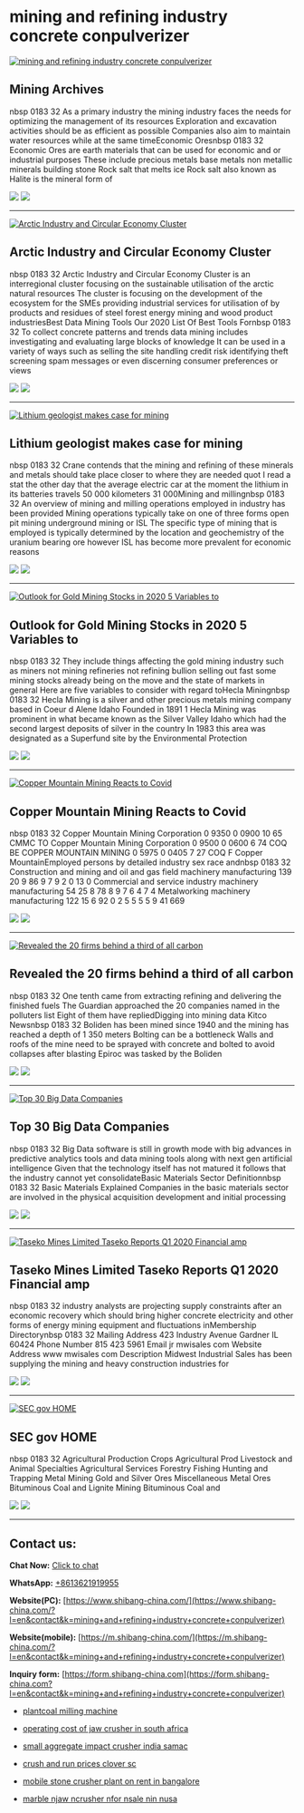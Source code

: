 # mining and refining industry concrete conpulverizer

<a href="https://swt.shibang-china.com/?l=en&img&k=mining+and+refining+industry+concrete+conpulverizer" target="_blank">![mining and refining industry concrete conpulverizer](http://static.shibang-china.com/all-800x300/721.jpg)</a>

## Mining Archives
nbsp 0183 32 As a primary industry the mining industry faces the needs for optimizing the management of its resources Exploration and excavation activities should be as efficient as possible Companies also aim to maintain water resources while at the same timeEconomic Oresnbsp 0183 32 Economic Ores are earth materials that can be used for economic and or industrial purposes These include precious metals base metals non metallic minerals building stone Rock salt that melts ice Rock salt also known as Halite is the mineral form of


<a href="https://whatsapp.shibangsoft.com/WhatsApp.php" target="_blank" title="WhatsApp">![](http://static.shibang-china.com/icon/whatsapp.png)</a> <a href="https://swt.shibang-china.com/?l=en&icon&k=mining+and+refining+industry+concrete+conpulverizer" target="_blank">![](http://static.shibang-china.com/icon/chat-en.png)</a>

---

<a href="https://swt.shibang-china.com/?l=en&img&k=mining+and+refining+industry+concrete+conpulverizer" target="_blank">![Arctic Industry and Circular Economy Cluster](http://static.shibang-china.com/all-800x300/978.jpg)</a>

## Arctic Industry and Circular Economy Cluster
nbsp 0183 32 Arctic Industry and Circular Economy Cluster is an interregional cluster focusing on the sustainable utilisation of the arctic natural resources The cluster is focusing on the development of the ecosystem for the SMEs providing industrial services for utilisation of by products and residues of steel forest energy mining and wood product industriesBest Data Mining Tools Our 2020 List Of Best Tools Fornbsp 0183 32 To collect concrete patterns and trends data mining includes investigating and evaluating large blocks of knowledge It can be used in a variety of ways such as selling the site handling credit risk identifying theft screening spam messages or even discerning consumer preferences or views


<a href="https://whatsapp.shibangsoft.com/WhatsApp.php" target="_blank" title="WhatsApp">![](http://static.shibang-china.com/icon/whatsapp.png)</a> <a href="https://swt.shibang-china.com/?l=en&icon&k=mining+and+refining+industry+concrete+conpulverizer" target="_blank">![](http://static.shibang-china.com/icon/chat-en.png)</a>

---

<a href="https://swt.shibang-china.com/?l=en&img&k=mining+and+refining+industry+concrete+conpulverizer" target="_blank">![Lithium geologist makes case for mining](http://static.shibang-china.com/all-800x300/755.jpg)</a>

## Lithium geologist makes case for mining
nbsp 0183 32 Crane contends that the mining and refining of these minerals and metals should take place closer to where they are needed quot I read a stat the other day that the average electric car at the moment the lithium in its batteries travels 50 000 kilometers 31 000Mining and millingnbsp 0183 32 An overview of mining and milling operations employed in industry has been provided Mining operations typically take on one of three forms open pit mining underground mining or ISL The specific type of mining that is employed is typically determined by the location and geochemistry of the uranium bearing ore however ISL has become more prevalent for economic reasons


<a href="https://whatsapp.shibangsoft.com/WhatsApp.php" target="_blank" title="WhatsApp">![](http://static.shibang-china.com/icon/whatsapp.png)</a> <a href="https://swt.shibang-china.com/?l=en&icon&k=mining+and+refining+industry+concrete+conpulverizer" target="_blank">![](http://static.shibang-china.com/icon/chat-en.png)</a>

---

<a href="https://swt.shibang-china.com/?l=en&img&k=mining+and+refining+industry+concrete+conpulverizer" target="_blank">![Outlook for Gold Mining Stocks in 2020 5 Variables to](http://static.shibang-china.com/all-800x300/660.jpg)</a>

## Outlook for Gold Mining Stocks in 2020 5 Variables to
nbsp 0183 32 They include things affecting the gold mining industry such as miners not mining refineries not refining bullion selling out fast some mining stocks already being on the move and the state of markets in general Here are five variables to consider with regard toHecla Miningnbsp 0183 32 Hecla Mining is a silver and other precious metals mining company based in Coeur d Alene Idaho Founded in 1891 1 Hecla Mining was prominent in what became known as the Silver Valley Idaho which had the second largest deposits of silver in the country In 1983 this area was designated as a Superfund site by the Environmental Protection


<a href="https://whatsapp.shibangsoft.com/WhatsApp.php" target="_blank" title="WhatsApp">![](http://static.shibang-china.com/icon/whatsapp.png)</a> <a href="https://swt.shibang-china.com/?l=en&icon&k=mining+and+refining+industry+concrete+conpulverizer" target="_blank">![](http://static.shibang-china.com/icon/chat-en.png)</a>

---

<a href="https://swt.shibang-china.com/?l=en&img&k=mining+and+refining+industry+concrete+conpulverizer" target="_blank">![Copper Mountain Mining Reacts to Covid](http://static.shibang-china.com/all-800x300/1175.jpg)</a>

## Copper Mountain Mining Reacts to Covid
nbsp 0183 32 Copper Mountain Mining Corporation 0 9350 0 0900 10 65 CMMC TO Copper Mountain Mining Corporation 0 9500 0 0600 6 74 COQ BE COPPER MOUNTAIN MINING 0 5975 0 0405 7 27 COQ F Copper MountainEmployed persons by detailed industry sex race andnbsp 0183 32 Construction and mining and oil and gas field machinery manufacturing 139 20 9 86 9 7 9 2 0 13 0 Commercial and service industry machinery manufacturing 54 25 8 78 8 9 7 6 4 7 4 Metalworking machinery manufacturing 122 15 6 92 0 2 5 5 5 5 9 41 669


<a href="https://whatsapp.shibangsoft.com/WhatsApp.php" target="_blank" title="WhatsApp">![](http://static.shibang-china.com/icon/whatsapp.png)</a> <a href="https://swt.shibang-china.com/?l=en&icon&k=mining+and+refining+industry+concrete+conpulverizer" target="_blank">![](http://static.shibang-china.com/icon/chat-en.png)</a>

---

<a href="https://swt.shibang-china.com/?l=en&img&k=mining+and+refining+industry+concrete+conpulverizer" target="_blank">![Revealed the 20 firms behind a third of all carbon](http://static.shibang-china.com/all-800x300/491.jpg)</a>

## Revealed the 20 firms behind a third of all carbon
nbsp 0183 32 One tenth came from extracting refining and delivering the finished fuels The Guardian approached the 20 companies named in the polluters list Eight of them have repliedDigging into mining data Kitco Newsnbsp 0183 32 Boliden has been mined since 1940 and the mining has reached a depth of 1 350 meters Bolting can be a bottleneck Walls and roofs of the mine need to be sprayed with concrete and bolted to avoid collapses after blasting Epiroc was tasked by the Boliden


<a href="https://whatsapp.shibangsoft.com/WhatsApp.php" target="_blank" title="WhatsApp">![](http://static.shibang-china.com/icon/whatsapp.png)</a> <a href="https://swt.shibang-china.com/?l=en&icon&k=mining+and+refining+industry+concrete+conpulverizer" target="_blank">![](http://static.shibang-china.com/icon/chat-en.png)</a>

---

<a href="https://swt.shibang-china.com/?l=en&img&k=mining+and+refining+industry+concrete+conpulverizer" target="_blank">![Top 30 Big Data Companies](http://static.shibang-china.com/all-800x300/723.jpg)</a>

## Top 30 Big Data Companies
nbsp 0183 32 Big Data software is still in growth mode with big advances in predictive analytics tools and data mining tools along with next gen artificial intelligence Given that the technology itself has not matured it follows that the industry cannot yet consolidateBasic Materials Sector Definitionnbsp 0183 32 Basic Materials Explained Companies in the basic materials sector are involved in the physical acquisition development and initial processing


<a href="https://whatsapp.shibangsoft.com/WhatsApp.php" target="_blank" title="WhatsApp">![](http://static.shibang-china.com/icon/whatsapp.png)</a> <a href="https://swt.shibang-china.com/?l=en&icon&k=mining+and+refining+industry+concrete+conpulverizer" target="_blank">![](http://static.shibang-china.com/icon/chat-en.png)</a>

---

<a href="https://swt.shibang-china.com/?l=en&img&k=mining+and+refining+industry+concrete+conpulverizer" target="_blank">![Taseko Mines Limited Taseko Reports Q1 2020 Financial amp](http://static.shibang-china.com/all-800x300/366.jpg)</a>

## Taseko Mines Limited Taseko Reports Q1 2020 Financial amp
nbsp 0183 32 industry analysts are projecting supply constraints after an economic recovery which should bring higher concrete electricity and other forms of energy mining equipment and fluctuations inMembership Directorynbsp 0183 32 Mailing Address 423 Industry Avenue Gardner IL 60424 Phone Number 815 423 5961 Email jr mwisales com Website Address www mwisales com Description Midwest Industrial Sales has been supplying the mining and heavy construction industries for


<a href="https://whatsapp.shibangsoft.com/WhatsApp.php" target="_blank" title="WhatsApp">![](http://static.shibang-china.com/icon/whatsapp.png)</a> <a href="https://swt.shibang-china.com/?l=en&icon&k=mining+and+refining+industry+concrete+conpulverizer" target="_blank">![](http://static.shibang-china.com/icon/chat-en.png)</a>

---

<a href="https://swt.shibang-china.com/?l=en&img&k=mining+and+refining+industry+concrete+conpulverizer" target="_blank">![SEC gov HOME](http://static.shibang-china.com/all-800x300/669.jpg)</a>

## SEC gov HOME
nbsp 0183 32 Agricultural Production Crops Agricultural Prod Livestock and Animal Specialties Agricultural Services Forestry Fishing Hunting and Trapping Metal Mining Gold and Silver Ores Miscellaneous Metal Ores Bituminous Coal and Lignite Mining Bituminous Coal and

<a href="https://whatsapp.shibangsoft.com/WhatsApp.php" target="_blank" title="WhatsApp">![](http://static.shibang-china.com/icon/whatsapp.png)</a> <a href="https://swt.shibang-china.com/?l=en&icon&k=mining+and+refining+industry+concrete+conpulverizer" target="_blank">![](http://static.shibang-china.com/icon/chat-en.png)</a>

---
## Contact us:

**Chat Now:** [Click to chat](https://swt.shibang-china.com?l=en&contact&k=mining+and+refining+industry+concrete+conpulverizer)

**WhatsApp:**  [+8613621919955](https://whatsapp.shibangsoft.com/WhatsApp.php)

**Website(PC):** [https://www.shibang-china.com/](https://www.shibang-china.com/?l=en&contact&k=mining+and+refining+industry+concrete+conpulverizer)

**Website(mobile):** [https://m.shibang-china.com/](https://m.shibang-china.com/?l=en&contact&k=mining+and+refining+industry+concrete+conpulverizer)

**Inquiry form:** [https://form.shibang-china.com](https://form.shibang-china.com?l=en&contact&k=mining+and+refining+industry+concrete+conpulverizer)

* [plantcoal milling machine](../164/plantcoal%20milling%20machine.md)

* [operating cost of jaw crusher in south africa](../169/operating%20cost%20of%20jaw%20crusher%20in%20south%20africa.md)

* [small aggregate impact crusher india samac](../166/small%20aggregate%20impact%20crusher%20india%20samac.md)

* [crush and run prices clover sc](../164/crush%20and%20run%20prices%20clover%20sc.md)

* [mobile stone crusher plant on rent in bangalore](../166/mobile%20stone%20crusher%20plant%20on%20rent%20in%20bangalore.md)

* [marble njaw ncrusher nfor nsale nin nusa](../164/marble%20njaw%20ncrusher%20nfor%20nsale%20nin%20nusa.md)